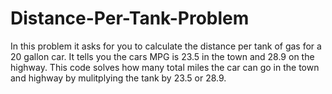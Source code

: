 # Distance-Per-Tank-Problem
In this problem it asks for you to calculate the distance per tank of gas for a 20 gallon car. It tells you the cars MPG is 23.5 in the town and 28.9 on the highway. This code solves how many total miles the car can go in the town and highway by mulitplying the tank by 23.5 or 28.9.

